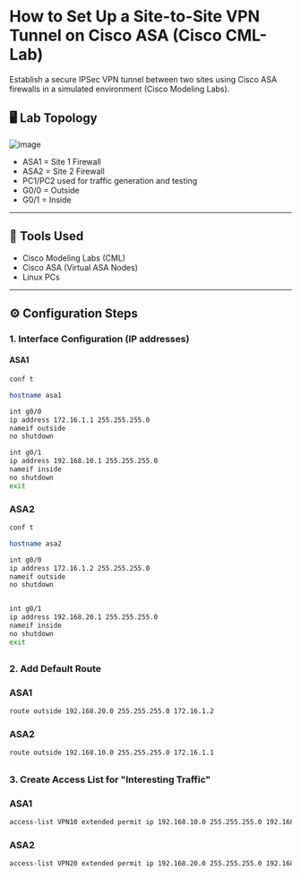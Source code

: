 #  How to Set Up a Site-to-Site VPN Tunnel on Cisco ASA (Cisco CML-Lab)
Establish a secure IPSec VPN tunnel between two sites using Cisco ASA firewalls in a simulated environment (Cisco Modeling Labs).

## 🖥️ Lab Topology
  ![image](https://github.com/user-attachments/assets/4dbc2b67-1e26-4bb1-ac45-d40dd9dab599)

- ASA1 = Site 1 Firewall  
- ASA2 = Site 2 Firewall  
- PC1/PC2 used for traffic generation and testing  
- G0/0 = Outside  
- G0/1 = Inside
---
## 🧰 Tools Used
- Cisco Modeling Labs (CML)
- Cisco ASA (Virtual ASA Nodes)
- Linux PCs
---
## ⚙️ Configuration Steps

### 1. Interface Configuration (IP addresses)

#### ASA1
```bash
conf t

hostname asa1

int g0/0 
ip address 172.16.1.1 255.255.255.0
nameif outside
no shutdown

int g0/1
ip address 192.168.10.1 255.255.255.0
nameif inside 
no shutdown
exit
```
### ASA2
```bash
conf t

hostname asa2

int g0/0
ip address 172.16.1.2 255.255.255.0
nameif outside 
no shutdown 


int g0/1
ip address 192.168.20.1 255.255.255.0 
nameif inside 
no shutdown
exit
```
##
### 2. Add Default Route 

### ASA1
```bash
route outside 192.168.20.0 255.255.255.0 172.16.1.2
```
### ASA2
```bash
route outside 192.168.10.0 255.255.255.0 172.16.1.1
```

##
### 3. Create Access List for "Interesting Traffic"
### ASA1
```bash
access-list VPN10 extended permit ip 192.168.10.0 255.255.255.0 192.168.20.0 255.255.255.0
```
### ASA2
```bash
access-list VPN20 extended permit ip 192.168.20.0 255.255.255.0 192.168.10.0 255.255.255.0
```
##


















